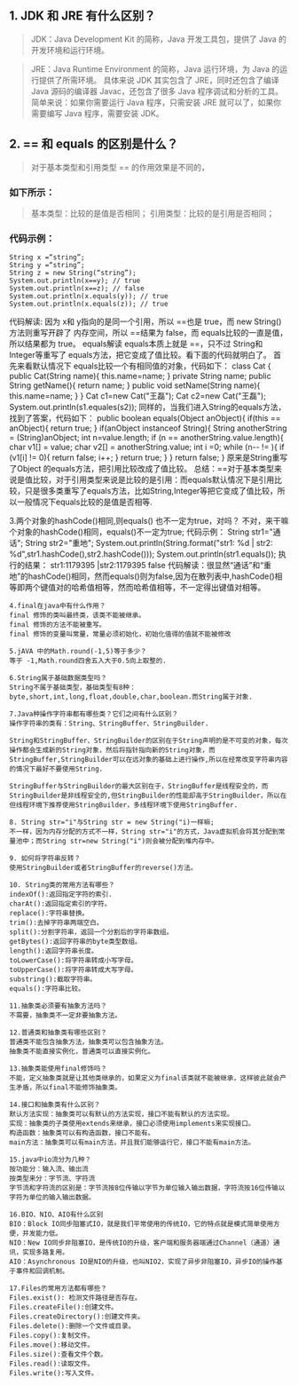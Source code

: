 ## 1. JDK 和 JRE 有什么区别？ 
> JDK：Java Development Kit 的简称，Java 开发工具包，提供了 Java 的开发环境和运行环境。 

> JRE：Java Runtime Environment 的简称，Java 运行环境，为 Java 的运行提供了所需环境。 具体来说 JDK 其实包含了 JRE，同时还包含了编译 Java 源码的编译器 Javac，还包含了很多 Java 程序调试和分析的工具。简单来说：如果你需要运行 Java 程序，只需安装 JRE 就可以了，如果你需要编写 Java 程序，需要安装 JDK。 

## 2. == 和 equals 的区别是什么？ 
> 对于基本类型和引用类型 == 的作用效果是不同的，

### 如下所示： 
> 基本类型：比较的是值是否相同； 
引用类型：比较的是引用是否相同；

### 代码示例：
```
String x =“string”;
String y =“string”;
String z = new String(“string”);
System.out.println(x==y); // true
System.out.println(x==z); // false
System.out.println(x.equals(y)); // true
System.out.println(x.equals(z)); // true
```

代码解读:
    因为 x和  y指向的是同一个引用，所以  ==也是  true，而 new String()方法则重写开辟了
	内存空间，所以 ==结果为  false，而 equals比较的一直是值，所以结果都为  true。
	equals解读
	equals本质上就是  ==，只不过 String和  Integer等重写了  equals方法，把它变成了值比较。看下面的代码就明白了。
	首先来看默认情况下 equals比较一个有相同值的对象，代码如下：
	class Cat {
		public Cat(String name){
			this.name=name;
		}
		private String name;
		public String getName(){
			return name;
		}
		public void setName(String name){
			this.name=name;
		}
	}
	Cat c1=new Cat("王磊");
	Cat c2=new Cat("王磊");
	System.out.println(s1.equales(s2));
	同样的，当我们进入String的equals方法，找到了答案，代码如下：
	public boolean equals(Object anObject){
		if(this == anObject){
			return true;
		}
		if(anObject instanceof String){
			String anotherString = (String)anObject;
			int n=value.length;
			if (n == anotherString.value.length){
				char v1[] = value;
				char v2[] = anotherString.value;
				int i =0;
				while (n-- != ){
					if (v1[i] != 0){
						return false;
						i++;
					}
					return true;
				}
			}
		return false;
	}
	原来是String重写了Object 的equals方法，把引用比较改成了值比较。
	总结：==对于基本类型来说是值比较，对于引用类型来说是比较的是引用：而equals默认情况下是引用比较，只是很多类重写了equals方法，比如String,Integer等把它变成了值比较，所以一般情况下equals比较的是值是否相等.

3.两个对象的hashCode()相同,则equals() 也不一定为true，对吗？
	不对，来干嘛个对象的hashCode()相同，equals()不一定为true;
	代码示例：
	String str1="通话";
	String str2="重地";
	System.out.println(String.format("str1: %d | str2: %d",str1.hashCode(),str2.hashCode()));
	System.out.println(str1.equals());
	执行的结果：
	str1:1179395 |str2:1179395
	false
	代码解读：很显然“通话”和“重地”的hashCode()相同，然而equals()则为false,因为在散列表中,hashCode()相等即两个键值对的哈希值相等，然而哈希值相等，不一定得出键值对相等。

	4.final在java中有什么作用？
	final 修饰的类叫最终类，该类不能被继承。
	final 修饰的方法不能被重写。
	final 修饰的变量叫常量，常量必须初始化，初始化值得的值就不能被修改
	
	5.jAVA 中的Math.round(-1,5)等于多少？
	等于 -1,Math.round四舍五入大于0.5向上取整的.

	6.String属于基础数据类型吗？
	String不属于基础类型，基础类型有8种：byte,short,int,long,float,double,char,boolean.而String属于对象.

	7.Java种操作字符串都有哪些类？它们之间有什么区别？
	操作字符串的类有：String、StringBuffer、StringBuilder.

	String和StringBuffer、StringBuilder的区别在于String声明的是不可变的对象，每次操作都会生成新的String对象，然后将指针指向新的String对象，而StringBuffer,StringBuilder可以在远对象的基础上进行操作,所以在经常改变字符串内容的情况下最好不要使用String.

	StringBuffer与StringBuilder的最大区别在于，StringBuffer是线程安全的，而StringBuilder是非线程安全的,但StringBuilder的性能却高于StringBuilder，所以在但线程环境下推荐使用StringBuilder，多线程环境下使用StringBuffer.

	8. String str="i"与String str = new String("i)一样嘛;
	不一样，因为内存分配的方式不一样，String str="i"的方式，Java虚拟机会将其分配到常量池中；而String str=new String("i")则会被分配到堆内存中。

	9. 如何将字符串反转？
	使用StringBuilder或者StringBuffer的reverse()方法。

	10. String类的常用方法有哪些？
	indexOf():返回指定字符的索引.
	charAt():返回指定索引的字符。
	replace():字符串替换。
	trim():去掉字符串两端空白。
	split():分割字符串，返回一个分割后的字符串数组。
	getBytes():返回字符串的byte类型数组。
	length():返回字符串长度。
	toLowerCase():将字符串转成小写字母。
	toUpperCase():将字符串转成大写字母。
	substring():截取字符串。
	equals():字符串比较。

	11.抽象类必须要有抽象方法吗？
	不需要，抽象类不一定非要抽象方法。

	12.普通类和抽象类有哪些区别？
	普通类不能包含抽象方法，抽象类可以包含抽象方法。
	抽象类不能直接实例化，普通类可以直接实例化。

	13.抽象类能使用final修饰吗？
	不能，定义抽象类就是让其他类继承的，如果定义为final该类就不能被继承，这样彼此就会产生矛盾，所以final不能修饰抽象类。

	14.接口和抽象类有什么区别？
	默认方法实现：抽象类可以有默认的方法实现，接口不能有默认的方法实现。
	实现：抽象类的子类使用extends来继承，接口必须使用implements来实现接口。
	构造函数：抽象类可以有构造函数，接口不能有。
	main方法：抽象类可以有main方法，并且我们能够运行它，接口不能有main方法。

	15.java中io流分为几种？
	按功能分：输入流、输出流
	按类型来分：字节流、字符流
	字节流和字符流的区别是：字节流按8位传输以字节为单位输入输出数据，字符流按16位传输以字符为单位的输入输出数据。

	16.BIO、NIO、AIO有什么区别
	BIO：Block IO同步阻塞式IO，就是我们平常使用的传统IO，它的特点就是模式简单使用方便，并发能力低。
	NIO：New IO同步非阻塞IO，是传统IO的升级，客户端和服务器端通过Channel（通道）通讯，实现多路复用。
	AIO：Asynchronous IO是NIO的升级，也叫NIO2，实现了异步非阻塞IO，异步IO的操作基于事件和回调机制。

	17.Files的常用方法都有哪些？
	Files.exist(): 检测文件路径是否存在。
	Files.createFile():创建文件。
	Files.createDirectory():创建文件夹。
	Files.delete():删除一个文件或目录。
	Files.copy():复制文件。
	Files.move():移动文件。
	Files.size():查看文件个数。
	Files.read():读取文件。
	Files.write():写入文件。

	

